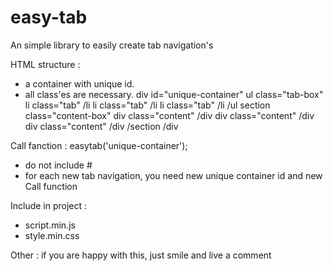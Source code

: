 # easy-tab
An simple library to easily create tab navigation's

HTML structure :
- a container with unique id.
- all class'es are necessary.
div id="unique-container"
    ul class="tab-box"
		li class="tab" /li
		li class="tab" /li
		li class="tab" /li
	/ul
	section class="content-box"
        div class="content" /div
        div class="content" /div
        div class="content" /div
    /section
/div

Call fanction :
easytab('unique-container');
- do not include #
- for each new tab navigation, you need new unique container id and new Call function


Include in project :
- script.min.js
- style.min.css


Other :
if you are happy with this, just smile and live a comment
